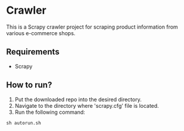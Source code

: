 # Crawler 

This is a Scrapy crawler project for scraping product information from various e-commerce shops. 

## Requirements

- Scrapy

## How to run? 

1. Put the downloaded repo into the desired directory.
2. Navigate to the directory where 'scrapy.cfg' file is located.
3. Run the following command:

```shell
sh autorun.sh 
```

